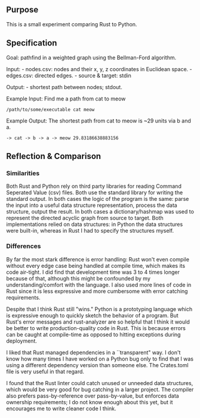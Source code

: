 ## Purpose
This is a small experiment comparing Rust to Python.

## Specification
Goal: pathfind in a weighted graph using the Bellman-Ford algorithm.

Input: 
    - nodes.csv: nodes and their x, y, z coordinates in Euclidean space.
    - edges.csv: directed edges.
    - source & target: stdin

Output: 
    - shortest path between nodes; stdout.

Example Input:
Find me a path from cat to meow
```
/path/to/some/executable cat meow
```

Example Output:
The shortest path from cat to meow is ~29 units via b and a.
```
-> cat -> b -> a -> meow 29.83186638883156
```

## Reflection & Comparison
### Similarities
Both Rust and Python rely on third party libraries for reading Command Seperated Value (csv) files. Both use the standard library for writing the standard output.
In both cases the logic of the program is the same: parse the input into a useful data structure representation, process the data structure, output the result. In both cases a dictionary/hashmap was used to represent the directed acyclic graph from source to target. Both implementations relied on data structures: in Python the data structures were built-in, whereas in Rust I had to specify the structures myself.
### Differences
By far the most stark difference is error handling: Rust won't even compile without every edge case being handled at compile time, which makes its code air-tight. I did find that development time was 3 to 4 times longer because of that, although this might be confounded by my understanding/comfort with the language. I also used more lines of code in Rust since it is less expressive and more cumbersome with error catching requirements.

Despite that I think Rust still "wins." Python is a prototyping language which is expressive enough to quickly sketch the behavior of a program. But Rust's error messages and rust-analyzer are so helpful that I think it would be better to write production-quality code in Rust. This is because errors can be caught at compile-time as opposed to hitting exceptions during deployment. 

I liked that Rust managed dependencies in a ``transparent" way. I don't know how many times I have worked on a Python bug only to find that I was using a different dependency version than someone else. The Crates.toml file is very useful in that regard.

I found that the Rust linter could catch unused or unneeded data structures, which would be very good for bug catching in a larger project. The compiler also prefers pass-by-reference over pass-by-value, but enforces data ownership requirements; I do not know enough about this yet, but it encourages me to write cleaner code I think.
